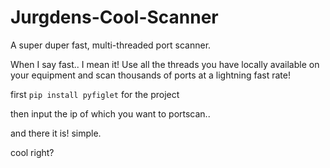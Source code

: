# Jurgdens-Cool-Scanner
A super duper fast, multi-threaded port scanner. 

When I say fast.. I mean it! Use all the threads you have locally available on your equipment and scan thousands of ports at a lightning fast rate! 

first `pip install pyfiglet` for the project

then input the ip of which you want to portscan..

and there it is! simple.

cool right?


